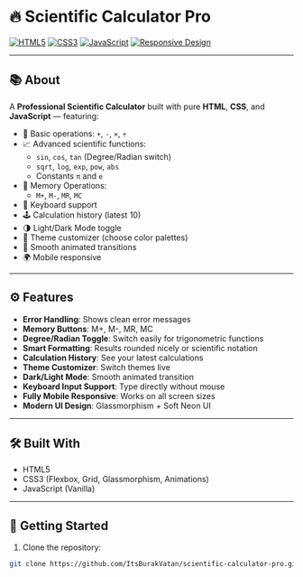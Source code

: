 # 🔥 Scientific Calculator Pro

[![HTML5](https://img.shields.io/badge/HTML5-E34F26?style=for-the-badge&logo=html5&logoColor=white)]()
[![CSS3](https://img.shields.io/badge/CSS3-1572B6?style=for-the-badge&logo=css3&logoColor=white)]()
[![JavaScript](https://img.shields.io/badge/JavaScript-F7DF1E?style=for-the-badge&logo=javascript&logoColor=black)]()
[![Responsive Design](https://img.shields.io/badge/Responsive-Mobile%20Friendly-brightgreen?style=for-the-badge)]()

---

## 📚 About

A **Professional Scientific Calculator** built with pure **HTML**, **CSS**, and **JavaScript** — featuring:

- 🔢 Basic operations: `+`, `-`, `×`, `÷`
- 📈 Advanced scientific functions:
  - `sin`, `cos`, `tan` (Degree/Radian switch)
  - `sqrt`, `log`, `exp`, `pow`, `abs`
  - Constants `π` and `e`
- 🧠 Memory Operations:
  - `M+`, `M-`, `MR`, `MC`
- 🎯 Keyboard support
- 🕹️ Calculation history (latest 10)
- 🌗 Light/Dark Mode toggle
- 🎨 Theme customizer (choose color palettes)
- 💫 Smooth animated transitions
- 🌍 Mobile responsive

---

## ⚙️ Features

- **Error Handling**: Shows clean error messages
- **Memory Buttons**: M+, M-, MR, MC
- **Degree/Radian Toggle**: Switch easily for trigonometric functions
- **Smart Formatting**: Results rounded nicely or scientific notation
- **Calculation History**: See your latest calculations
- **Theme Customizer**: Switch themes live
- **Dark/Light Mode**: Smooth animated transition
- **Keyboard Input Support**: Type directly without mouse
- **Fully Mobile Responsive**: Works on all screen sizes
- **Modern UI Design**: Glassmorphism + Soft Neon UI

---

## 🛠 Built With

- HTML5
- CSS3 (Flexbox, Grid, Glassmorphism, Animations)
- JavaScript (Vanilla)

---

## 🧩 Getting Started

1. Clone the repository:

```bash
git clone https://github.com/ItsBurakVatan/scientific-calculator-pro.git
